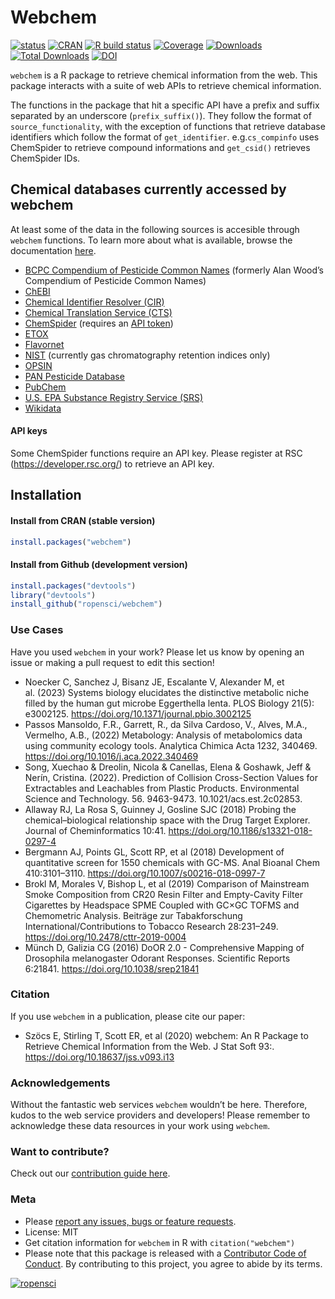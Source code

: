
<!-- README.md is generated from README.Rmd. Please edit that file -->

# Webchem

<!-- badges: start -->

[![status](https://www.repostatus.org/badges/latest/active.svg)](https://www.repostatus.org/#active)
[![CRAN](https://www.r-pkg.org/badges/version/webchem)](https://CRAN.R-project.org/package=webchem)
[![R build
status](https://github.com/ropensci/webchem/workflows/R-CMD-check/badge.svg)](https://github.com/ropensci/webchem/actions)
[![Coverage](https://codecov.io/github/ropensci/webchem/coverage.svg?branch=master)](https://app.codecov.io/gh/ropensci/webchem/branch/master)
[![Downloads](https://cranlogs.r-pkg.org/badges/webchem)](https://cran.r-project.org/package=webchem)
[![Total
Downloads](https://cranlogs.r-pkg.org/badges/grand-total/webchem?color=blue)](https://cran.r-project.org/package=webchem)
[![DOI](https://img.shields.io/badge/DOI-10.18637%2Fjss.v093.i13-blue)](https://doi.org/10.18637/jss.v093.i13)

<!-- badges: end -->

`webchem` is a R package to retrieve chemical information from the web.
This package interacts with a suite of web APIs to retrieve chemical
information.

The functions in the package that hit a specific API have a prefix and
suffix separated by an underscore (`prefix_suffix()`). They follow the
format of `source_functionality`, with the exception of functions that
retrieve database identifiers which follow the format of
`get_identifier`. e.g.`cs_compinfo` uses ChemSpider to retrieve compound
informations and `get_csid()` retrieves ChemSpider IDs.

## Chemical databases currently accessed by webchem

At least some of the data in the following sources is accesible through
`webchem` functions. To learn more about what is available, browse the
documentation
[here](https://docs.ropensci.org/webchem/reference/index.html).

- [BCPC Compendium of Pesticide Common
  Names](https://pesticidecompendium.bcpc.org) (formerly Alan Wood’s
  Compendium of Pesticide Common Names)
- [ChEBI](https://www.ebi.ac.uk/chebi/)
- [Chemical Identifier Resolver
  (CIR)](https://cactus.nci.nih.gov/chemical/structure)
- [Chemical Translation Service (CTS)](http://cts.fiehnlab.ucdavis.edu/)
- [ChemSpider](http://www.chemspider.com/) (requires an [API
  token](https://developer.rsc.org/))
- [ETOX](http://webetox.uba.de/webETOX/index.do)
- [Flavornet](http://www.flavornet.org)
- [NIST](https://webbook.nist.gov) (currently gas chromatography
  retention indices only)
- [OPSIN](http://opsin.ch.cam.ac.uk/instructions.html)
- [PAN Pesticide Database](https://www.pesticideinfo.org/)
- [PubChem](https://pubchem.ncbi.nlm.nih.gov/)
- [U.S. EPA Substance Registry Service
  (SRS)](https://cdxnodengn.epa.gov/cdx-srs-rest/)
- [Wikidata](https://www.wikidata.org/wiki/Wikidata:WikiProject_Chemistry)

#### API keys

Some ChemSpider functions require an API key. Please register at RSC
(<https://developer.rsc.org/>) to retrieve an API key.

## Installation

#### Install from CRAN (stable version)

``` r
install.packages("webchem")
```

#### Install from Github (development version)

``` r
install.packages("devtools")
library("devtools")
install_github("ropensci/webchem")
```

### Use Cases

Have you used `webchem` in your work? Please let us know by opening an
issue or making a pull request to edit this section!

- Noecker C, Sanchez J, Bisanz JE, Escalante V, Alexander M, et
  al. (2023) Systems biology elucidates the distinctive metabolic niche
  filled by the human gut microbe Eggerthella lenta. PLOS Biology 21(5):
  e3002125. <https://doi.org/10.1371/journal.pbio.3002125>
- Passos Mansoldo, F.R., Garrett, R., da Silva Cardoso, V., Alves, M.A.,
  Vermelho, A.B., (2022) Metabology: Analysis of metabolomics data using
  community ecology tools. Analytica Chimica Acta 1232, 340469.
  <https://doi.org/10.1016/j.aca.2022.340469>
- Song, Xuechao & Dreolin, Nicola & Canellas, Elena & Goshawk, Jeff &
  Nerín, Cristina. (2022). Prediction of Collision Cross-Section Values
  for Extractables and Leachables from Plastic Products. Environmental
  Science and Technology. 56. 9463-9473. 10.1021/acs.est.2c02853.
- Allaway RJ, La Rosa S, Guinney J, Gosline SJC (2018) Probing the
  chemical–biological relationship space with the Drug Target Explorer.
  Journal of Cheminformatics 10:41.
  <https://doi.org/10.1186/s13321-018-0297-4>
- Bergmann AJ, Points GL, Scott RP, et al (2018) Development of
  quantitative screen for 1550 chemicals with GC-MS. Anal Bioanal Chem
  410:3101–3110. <https://doi.org/10.1007/s00216-018-0997-7>
- Brokl M, Morales V, Bishop L, et al (2019) Comparison of Mainstream
  Smoke Composition from CR20 Resin Filter and Empty-Cavity Filter
  Cigarettes by Headspace SPME Coupled with GC×GC TOFMS and Chemometric
  Analysis. Beiträge zur Tabakforschung International/Contributions to
  Tobacco Research 28:231–249. <https://doi.org/10.2478/cttr-2019-0004>
- Münch D, Galizia CG (2016) DoOR 2.0 - Comprehensive Mapping of
  Drosophila melanogaster Odorant Responses. Scientific Reports 6:21841.
  <https://doi.org/10.1038/srep21841>

### Citation

If you use `webchem` in a publication, please cite our paper:

- Szöcs E, Stirling T, Scott ER, et al (2020) webchem: An R Package to
  Retrieve Chemical Information from the Web. J Stat Soft 93:.
  <https://doi.org/10.18637/jss.v093.i13>

### Acknowledgements

Without the fantastic web services `webchem` wouldn’t be here.
Therefore, kudos to the web service providers and developers! Please
remember to acknowledge these data resources in your work using
`webchem`.

### Want to contribute?

Check out our [contribution guide
here](https://github.com/ropensci/webchem/blob/master/CONTRIBUTING.md).

### Meta

- Please [report any issues, bugs or feature
  requests](https://github.com/ropensci/webchem/issues).
- License: MIT
- Get citation information for `webchem` in R with `citation("webchem")`
- Please note that this package is released with a [Contributor Code of
  Conduct](https://ropensci.org/code-of-conduct/). By contributing to
  this project, you agree to abide by its terms.

[![ropensci](https://ropensci.org/public_images/github_footer.png)](https://ropensci.org)
